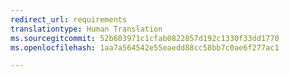 ```yaml
---
redirect_url: requirements
translationtype: Human Translation
ms.sourcegitcommit: 52b603971c1cfab0822857d192c1330f33dd1770
ms.openlocfilehash: 1aa7a564542e55eaedd88cc58bb7c0ae6f277ac1

---
```



<!--HONumber=Jan17_HO1-->


